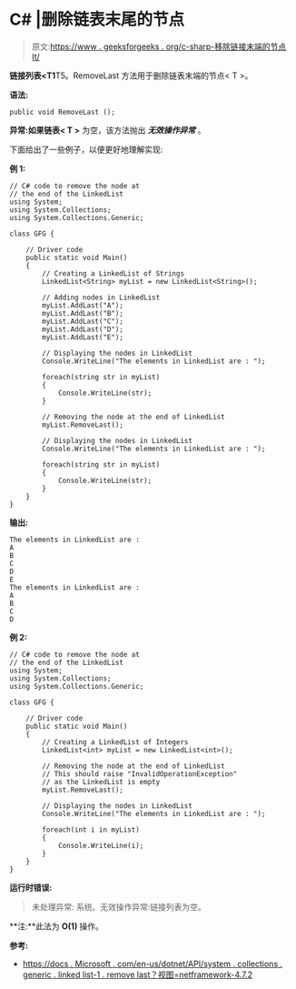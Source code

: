 # C# |删除链表末尾的节点

> 原文:[https://www . geeksforgeeks . org/c-sharp-移除链接末端的节点 lt/](https://www.geeksforgeeks.org/c-sharp-removing-the-node-at-the-end-of-linkedlistt/)

**链接列表<T1**T5。RemoveLast 方法用于删除链表末端的节点< T >。

**语法:**

```
public void RemoveLast ();

```

**异常:**如果**链表< **T** >** 为空，该方法抛出 ***无效操作异常*** 。

下面给出了一些例子，以便更好地理解实现:

**例 1:**

```
// C# code to remove the node at
// the end of the LinkedList
using System;
using System.Collections;
using System.Collections.Generic;

class GFG {

    // Driver code
    public static void Main()
    {
        // Creating a LinkedList of Strings
        LinkedList<String> myList = new LinkedList<String>();

        // Adding nodes in LinkedList
        myList.AddLast("A");
        myList.AddLast("B");
        myList.AddLast("C");
        myList.AddLast("D");
        myList.AddLast("E");

        // Displaying the nodes in LinkedList
        Console.WriteLine("The elements in LinkedList are : ");

        foreach(string str in myList)
        {
            Console.WriteLine(str);
        }

        // Removing the node at the end of LinkedList
        myList.RemoveLast();

        // Displaying the nodes in LinkedList
        Console.WriteLine("The elements in LinkedList are : ");

        foreach(string str in myList)
        {
            Console.WriteLine(str);
        }
    }
}
```

**输出:**

```
The elements in LinkedList are : 
A
B
C
D
E
The elements in LinkedList are : 
A
B
C
D

```

**例 2:**

```
// C# code to remove the node at
// the end of the LinkedList
using System;
using System.Collections;
using System.Collections.Generic;

class GFG {

    // Driver code
    public static void Main()
    {
        // Creating a LinkedList of Integers
        LinkedList<int> myList = new LinkedList<int>();

        // Removing the node at the end of LinkedList
        // This should raise "InvalidOperationException"
        // as the LinkedList is empty
        myList.RemoveLast();

        // Displaying the nodes in LinkedList
        Console.WriteLine("The elements in LinkedList are : ");

        foreach(int i in myList)
        {
            Console.WriteLine(i);
        }
    }
}
```

**运行时错误:**

> 未处理异常:
> 系统。无效操作异常:链接列表为空。

**注:**此法为 **O(1)** 操作。

**参考:**

*   [https://docs . Microsoft . com/en-us/dotnet/API/system . collections . generic . linked list-1 . remove last？视图=netframework-4.7.2](https://docs.microsoft.com/en-us/dotnet/api/system.collections.generic.linkedlist-1.removelast?view=netframework-4.7.2)